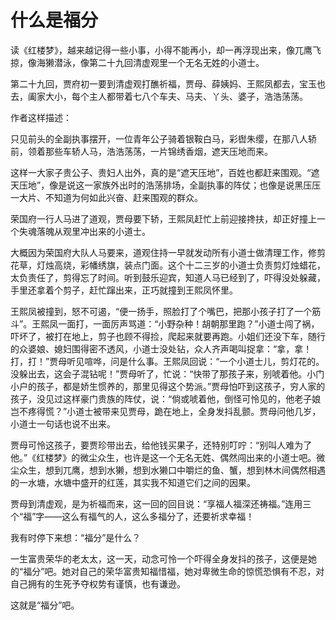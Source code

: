 # 什么是福分

读《红楼梦》，越来越记得一些小事，小得不能再小，却一再浮现出来，像兀鹰飞掠，像海獭潜泳，像第二十九回清虚观里一个无名无姓的小道士。 

第二十九回，贾府初一要到清虚观打醮祈福，贾母、薛姨妈、王熙凤都去，宝玉也去，阖家大小，每个主人都带着七八个车夫、马夫、丫头、婆子，浩浩荡荡。 

作者这样描述： 

只见前头的全副执事摆开，一位青年公子骑着银鞍白马，彩辔朱缨，在那八人轿前，领着那些车轿人马，浩浩荡荡，一片锦绣香烟，遮天压地而来。 

这样一大家子贵公子、贵妇人出外，真的是“遮天压地”，百姓也都赶来围观。“遮天压地”，像是说这一家族外出时的浩荡排场，全副执事的阵仗；也像是说黑压压一大片、不知道为何如此兴奋、赶来围观的群众。 

荣国府一行人马进了道观，贾母要下轿，王熙凤赶忙上前迎接搀扶，却正好撞上一个失魂落魄从观里冲出来的小道士。 

大概因为荣国府大队人马要来，道观住持一早就发动所有小道士做清理工作，修剪花草，灯烛高烧，彩幡绣旗，装点门面。这个十二三岁的小道士负责剪灯烛蜡花，太负责任了，剪得忘了时间。听到鼓乐迎宾，知道人马已经到了，吓得没处躲藏，手里还拿着个剪子，赶忙蹿出来，正巧就撞到王熙凤怀里。 

王熙凤被撞到，怒不可遏，“便一扬手，照脸打了个嘴巴，把那小孩子打了一个筋斗”。王熙凤一面打，一面厉声骂道：“小野杂种！胡朝那里跑？”小道士闯了祸，吓坏了，被打在地上，剪子也顾不得捡，爬起来就要再跑。小姐们还没下车，随行的众婆娘、媳妇围得密不透风，小道士没处钻，众人齐声喝叫捉拿：“拿，拿！打，打！”贾母听见喧哗，问是什么事。王熙凤回说：“一个小道士儿，剪灯花的。没躲出去，这会子混钻呢！”贾母听了，忙说：“快带了那孩子来，别唬着他。小门小户的孩子，都是娇生惯养的，那里见得这个势派。”贾母怕吓到这孩子，穷人家的孩子，没见过这样豪门贵族的阵仗，说：“倘或唬着他，倒怪可怜见的，他老子娘岂不疼得慌？”小道士被带来见贾母，跪在地上，全身发抖乱颤。贾母问他几岁，小道士一句话也说不出来。 

贾母可怜这孩子，要贾珍带出去，给他钱买果子，还特别叮咛：“别叫人难为了他。”《红楼梦》的微尘众生，也许是这一个无名无姓、偶然闯出来的小道士吧。微尘众生，想到兀鹰，想到水獭，想到水獭口中嚼烂的鱼、蟹，想到林木间偶然相遇的一水塘，水塘中盛开的红莲，其实我不知道它们之间的因果。 

贾母到清虚观，是为祈福而来，这一回的回目说：“享福人福深还祷福。”连用三个“福”字——这么有福气的人，这么多福分了，还要祈求幸福！ 

我有时停下来想：“福分”是什么？ 

一生富贵荣华的老太太，这一天，动念可怜一个吓得全身发抖的孩子，这便是她的“福分”吧。她对自己的荣华富贵知福惜福，她对卑微生命的惊慌恐惧有不忍，对自己拥有的生死予夺权势有谨慎，也有谦逊。 

这就是“福分”吧。